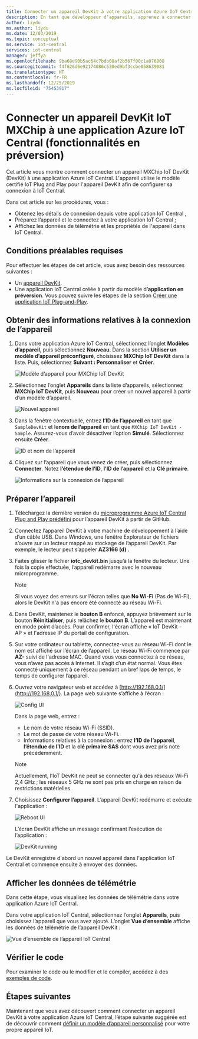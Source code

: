```yaml
---
title: Connecter un appareil DevKit à votre application Azure IoT Central | Microsoft Docs
description: En tant que développeur d’appareils, apprenez à connecter un appareil DevKit IoT MXChip à votre application Azure IoT Central en utilisant IoT Plug-and-Play.
author: liydu
ms.author: liydu
ms.date: 12/03/2019
ms.topic: conceptual
ms.service: iot-central
services: iot-central
manager: jeffya
ms.openlocfilehash: 9ba68e90b5ac64c7bdb08af2b567f00c1a076808
ms.sourcegitcommit: f4f626d6e92174086c530ed9bf3ccbe058639081
ms.translationtype: HT
ms.contentlocale: fr-FR
ms.lasthandoff: 12/25/2019
ms.locfileid: "75453917"
---
```

# <a name="connect-an-mxchip-iot-devkit-device-to-your-azure-iot-central-application-preview-features"></a>Connecter un appareil DevKit IoT MXChip à une application Azure IoT Central (fonctionnalités en préversion)

Cet article vous montre comment connecter un appareil MXChip IoT DevKit (DevKit) à une application Azure IoT Central. L'appareil utilise le modèle certifié IoT Plug and Play pour l'appareil DevKit afin de configurer sa connexion à IoT Central.

Dans cet article sur les procédures, vous :

- Obtenez les détails de connexion depuis votre application IoT Central ,
- Préparez l’appareil et le connectez à votre application IoT Central ;
- Affichez les données de télémétrie et les propriétés de l'appareil dans IoT Central.

## <a name="prerequisites"></a>Conditions préalables requises

Pour effectuer les étapes de cet article, vous avez besoin des ressources suivantes :

- Un [appareil DevKit](https://aka.ms/iot-devkit-purchase).
- Une application IoT Central créée à partir du modèle d’**application en préversion**. Vous pouvez suivre les étapes de la section [Créer une application IoT Plug-and-Play](./quick-deploy-iot-central.md).

## <a name="get-device-connection-details"></a>Obtenir des informations relatives à la connexion de l’appareil

1. Dans votre application Azure IoT Central, sélectionnez l’onglet **Modèles d’appareil**, puis sélectionnez **Nouveau**. Dans la section **Utiliser un modèle d’appareil préconfiguré**, choisissez **MXChip IoT DevKit** dans la liste. Puis, sélectionnez **Suivant : Personnaliser** et **Créer**.

    ![Modèle d’appareil pour MXChip IoT DevKit](media/howto-connect-devkit/device-template.png)

1. Sélectionnez l’onglet **Appareils** dans la liste d’appareils, sélectionnez **MXChip IoT DevKit**, puis **Nouveau** pour créer un nouvel appareil à partir d’un modèle d’appareil.

    ![Nouvel appareil](media/howto-connect-devkit/new-device.png)

1. Dans la fenêtre contextuelle, entrez **l’ID de l’appareil** en tant que `SampleDevKit` et le**nom de l’appareil** en tant que `MXChip IoT DevKit - Sample`. Assurez-vous d’avoir désactiver l’option **Simulé**. Sélectionnez ensuite **Créer**.

    ![ID et nom de l’appareil](media/howto-connect-devkit/device-id-name.png)

1. Cliquez sur l’appareil que vous venez de créer, puis sélectionnez **Connecter**. Notez **l’étendue de l’ID**, **l’ID de l’appareil** et la **Clé primaire**.

    ![Informations sur la connexion de l’appareil](media/howto-connect-devkit/device-connection-info.png)

## <a name="prepare-the-device"></a>Préparer l’appareil

1. Téléchargez la dernière version du [microprogramme Azure IoT Central Plug and Play prédéfini](https://github.com/Azure-Samples/mxchip-iot-devkit-pnp/raw/master/bin/iotc_devkit.bin) pour l’appareil DevKit à partir de GitHub.

1. Connectez l’appareil DevKit à votre machine de développement à l’aide d’un câble USB. Dans Windows, une fenêtre Explorateur de fichiers s’ouvre sur un lecteur mappé au stockage de l’appareil DevKit. Par exemple, le lecteur peut s’appeler **AZ3166 (d)** .

1. Faites glisser le fichier **iotc_devkit.bin** jusqu’à la fenêtre du lecteur. Une fois la copie effectuée, l’appareil redémarre avec le nouveau microprogramme.

    > [!NOTE]
    > Si vous voyez des erreurs sur l'écran telles que **No Wi-Fi** (Pas de Wi-Fi), alors le DevKit n'a pas encore été connecté au réseau Wi-Fi.

1. Dans DevKit, maintenez le **bouton B** enfoncé, appuyez brièvement sur le bouton **Réinitialiser**, puis relâchez le **bouton B**. L’appareil est maintenant en mode point d’accès. Pour confirmer, l'écran affiche « IoT DevKit - AP » et l'adresse IP du portail de configuration.

1. Sur votre ordinateur ou tablette, connectez-vous au réseau Wi-Fi dont le nom est affiché sur l’écran de l’appareil. Le réseau Wi-Fi commence par **AZ-** suivi de l'adresse MAC. Quand vous vous connectez à ce réseau, vous n’avez pas accès à Internet. Il s’agit d’un état normal. Vous êtes connecté uniquement à ce réseau pendant un bref laps de temps, le temps de configurer l’appareil.

1. Ouvrez votre navigateur web et accédez à [http://192.168.0.1/](http://192.168.0.1/). La page web suivante s’affiche à l’écran :

    ![Config UI](media/howto-connect-devkit/config-ui.png)

    Dans la page web, entrez :

    - Le nom de votre réseau Wi-Fi (SSID).
    - Le mot de passe de votre réseau Wi-Fi.
    - Informations relatives à la connexion : entrez **l’ID de l’appareil**, **l’étendue de l’ID** et la **clé primaire SAS** dont vous avez pris note précédemment.

    > [!NOTE]
    > Actuellement, l’IoT DevKit ne peut se connecter qu'à des réseaux Wi-Fi 2,4 GHz ; les réseaux 5 GHz ne sont pas pris en charge en raison de restrictions matérielles.

1. Choisissez **Configurer l’appareil**. L’appareil DevKit redémarre et exécute l'application :

    ![Reboot UI](media/howto-connect-devkit/reboot-ui.png)

    L’écran DevKit affiche un message confirmant l’exécution de l’application :

    ![DevKit running](media/howto-connect-devkit/devkit-running.png)

Le DevKit enregistre d'abord un nouvel appareil dans l'application IoT Central et commence ensuite à envoyer des données.

## <a name="view-the-telemetry"></a>Afficher les données de télémétrie

Dans cette étape, vous visualisez les données de télémétrie dans votre application Azure IoT Central.

Dans votre application IoT Central, sélectionnez l’onglet **Appareils**, puis choisissez l’appareil que vous avez ajouté. L’onglet **Vue d’ensemble** affiche les données de télémétrie de l’appareil DevKit :

![Vue d’ensemble de l’appareil IoT Central](media/howto-connect-devkit/mxchip-overview-page.png)

## <a name="review-the-code"></a>Vérifier le code

Pour examiner le code ou le modifier et le compiler, accédez à des [exemples de code](https://docs.microsoft.com/samples/azure-samples/mxchip-iot-devkit-pnp/sample/).

## <a name="next-steps"></a>Étapes suivantes

Maintenant que vous avez découvert comment connecter un appareil DevKit à votre application Azure IoT Central, l’étape suivante suggérée est de découvrir comment [définir un modèle d’appareil personnalisé](./howto-set-up-template.md) pour votre propre appareil IoT.
